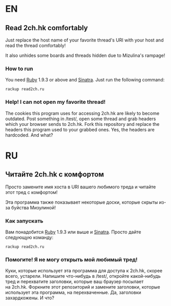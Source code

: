 # EN

## Read 2ch.hk comfortably

Just replace the host name of your favorite thread's URI with your host and read the thread comfortably!

It also unhides some boards and threads hidden due to Mizulina's rampage!

### How to run

You need [Ruby](http://ruby-lang.org) 1.9.3 or above and [Sinatra](http://www.sinatrarb.com/). Just run the following command:

    rackup read2ch.ru

### Help! I can not open my favorite thread!

The cookies this program uses for accessing 2ch.hk are likely to become outdated. Post something in /test/, open some thread and grab headers which your browser sends to 2ch.hk. Fork this repository and replace the headers this program used to your grabbed ones. Yes, the headers are hardcoded. And what?

# RU

## Читайте 2ch.hk с комфортом

Просто замените имя хоста в URI вашего любимого треда и читайте этот тред с комфортом!

Эта программа также показывает некоторые доски, которые скрыты из-за буйства Мизулиной!

### Как запускать

Вам понадобится [Ruby](http://ruby-lang.org) 1.9.3 или выше и [Sinatra](http://www.sinatrarb.com/). Просто дайте следующую команду:

    rackup read2ch.ru

### Помогите! Я не могу открыть мой любимый тред!

Куки, которые использует эта программа для доступа к 2ch.hk, скорее всего, устарели. Напишите что-нибудь в /test/, откройте какой-нибудь тред и перехватите заголовки, которые ваш браузер посылает на 2ch.hk. Форкните этот репозиторий и замените заголовки, которые использует эта программа, на перехваченные. Да, заголовки захардкожены. И что?
